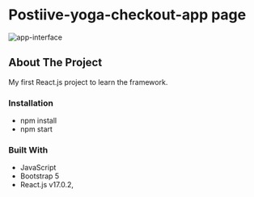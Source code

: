 # Postiive-yoga-checkout-app page

![app-interface](https://user-images.githubusercontent.com/58663418/133879496-6bc74e85-3108-4bc6-a40d-7d0f5ad7be88.png)

## About The Project

My first React.js project to learn the framework.

### Installation

- npm install
- npm start

### Built With

- JavaScript
- Bootstrap 5
- React.js v17.0.2,
